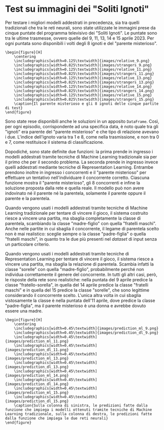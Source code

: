 # Test su immagini dei "Soliti Ignoti"

Per testare i migliori modelli addestrati in precedenza, sia tra quelli tradizionali che tra le reti neurali, sono state utilizzate le immagini prese da cinque puntate del programma televisivo dei "Soliti Ignoti". Le puntate sono tra le ultime trasmesse, ovvero quelle del 9, 11, 13, 14 e 15 aprile 2023. Per ogni puntata sono disponibili i volti degli 8 ignoti e del "parente misterioso".

```{=latex}
\begin{figure}[H]
    \centering
    \includegraphics[width=0.125\textwidth]{images/relative_9.png}
    \includegraphics[width=0.825\textwidth]{images/strangers_9.png}
    \includegraphics[width=0.125\textwidth]{images/relative_11.png}
    \includegraphics[width=0.825\textwidth]{images/strangers_11.png}
    \includegraphics[width=0.125\textwidth]{images/relative_13.png}
    \includegraphics[width=0.825\textwidth]{images/strangers_13.png}
    \includegraphics[width=0.125\textwidth]{images/relative_14.png}
    \includegraphics[width=0.825\textwidth]{images/strangers_14.png}
    \includegraphics[width=0.125\textwidth]{images/relative_15.png}
    \includegraphics[width=0.825\textwidth]{images/strangers_15.png}
    \caption{Il parente misterioso e gli 8 ignoti delle cinque partite di test}
\end{figure}
```

Sono state rese disponibili anche le soluzioni in un apposito `DataFrame`. Così, per ogni episodio, corrispondente ad una specifica data, è noto quale tra gli "ignoti" era parente del "parente misterioso" e che tipo di relazione avevano i due. L'indice dell'ignoto varia tra 1 e 8, come nella trasmissione, e non tra 0 e 7, come restituisce il sistema di classificazione.

Dopodiché, sono state definite due funzioni: la prima prende in ingresso i modelli addestrati tramite tecniche di Machine Learning tradizionale sia per il primo che per il secondo problema. La seconda prende in ingresso invece quelli addestrati mediante tecniche di Representation Learning. Entrambe prendono inoltre in ingresso i concorrenti e il "parente misterioso" per effettuare un tentativo nell'individuare il concorrente corretto.
Ciascuna funzione mostra il "parente misterioso", gli 8 concorrenti e infine la soluzione proposta dalla rete e quella reale. Il modello può non avere indovinato né il parente né la parentela, solamente il parente oppure il parente e la parentela.

Quando vengono usati i modelli addestrati tramite tecniche di Machine Learning tradizionale per tentare di vincere il gioco, il sistema costruito riesce a vincere una partita, ma sbaglia completamente la classe di parentela, scambiando la classe "madre-figlio" con quella "fratelli maschi". Anche nelle partite in cui sbaglia il concorrente, il legame di parentela scelto non è mai realistico: sceglie sempre o la classe "padre-figlia" o quella "fratelli maschi", in quanto tra le due più presenti nel *dataset* di input senza un particolare criterio.

Quando vengono usati i modelli addestrati tramite tecniche di Representation Learning per tentare di vincere il gioco, il sistema riesce a vincere una partita, ma sbaglia la relazione di parentela. Scambia infatti la classe "sorelle" con quella "madre-figlio", probabilmente perché non individua correttamente il genere del concorrente. In tutti gli altri casi, però, le risposte della rete sono realistiche: nella puntata del 9 aprile predice la classe "fratello-sorella", in quella del 14 aprile predice la classe "fratelli maschi" e in quella del 15 predice la classe "sorelle", che sono legittime considerando il concorrente scelto. L'unica altra volta in cui sbaglia vistosamente la classe è nella puntata dell'11 aprile, dove predice la classe "padre-figlia", ma il parente misterioso è una donna e avrebbe dovuto essere una madre.

```{=latex}
\begin{figure}[H]
    \centering
    \includegraphics[width=0.45\textwidth]{images/prediction_ml_9.png}
    \includegraphics[width=0.45\textwidth]{images/prediction_dl_9.png}
    \includegraphics[width=0.45\textwidth]{images/prediction_ml_11.png}
    \includegraphics[width=0.45\textwidth]{images/prediction_dl_11.png}
    \includegraphics[width=0.45\textwidth]{images/prediction_ml_13.png}
    \includegraphics[width=0.45\textwidth]{images/prediction_dl_13.png}
    \includegraphics[width=0.45\textwidth]{images/prediction_ml_14.png}
    \includegraphics[width=0.45\textwidth]{images/prediction_dl_14.png}
    \includegraphics[width=0.45\textwidth]{images/prediction_ml_15.png}
    \includegraphics[width=0.45\textwidth]{images/prediction_dl_15.png}
    \caption{Sulla colonna di sinistra, le predizioni fatte dalla funzione che impiega i modelli ottenuti tramite tecniche di Machine Learning tradizionale, sulla colonna di destra, le predizioni fatte dalla funzione che impiega le due reti neurali}
\end{figure}
```
